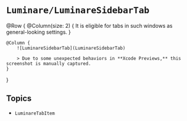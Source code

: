 # ``Luminare/LuminareSidebarTab``

@Row {
    @Column(size: 2) {
        It is eligible for tabs in such windows as general-looking settings.
    }
    
    @Column {
        ![LuminareSidebarTab](LuminareSidebarTab)
        
        > Due to some unexpected behaviors in **Xcode Previews,** this screenshot is manually captured.
    }
}

## Topics

- ``LuminareTabItem``

